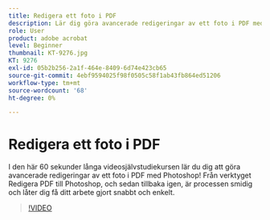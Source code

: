 ```yaml
---
title: Redigera ett foto i PDF
description: Lär dig göra avancerade redigeringar av ett foto i PDF med Photoshop
role: User
product: adobe acrobat
level: Beginner
thumbnail: KT-9276.jpg
KT: 9276
exl-id: 05b2b256-2a1f-464e-8409-6d74e423cb65
source-git-commit: 4ebf9594025f98f0505c58f1ab43fb864ed51206
workflow-type: tm+mt
source-wordcount: '68'
ht-degree: 0%

---
```


# Redigera ett foto i PDF

I den här 60 sekunder långa videosjälvstudiekursen lär du dig att göra avancerade redigeringar av ett foto i PDF med Photoshop! Från verktyget Redigera PDF till Photoshop, och sedan tillbaka igen, är processen smidig och låter dig få ditt arbete gjort snabbt och enkelt.

>[!VIDEO](https://video.tv.adobe.com/v/338276?quality=12&learn=on&hidetitle=true)
